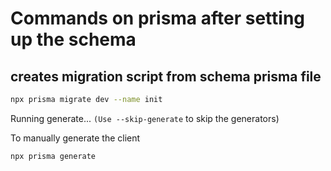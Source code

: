 # Commands on prisma after setting up the schema

## creates migration script from schema prisma file
```bash
npx prisma migrate dev --name init
```

Running generate... `(Use --skip-generate` to skip the generators)

To manually generate the client
```bash
npx prisma generate
```